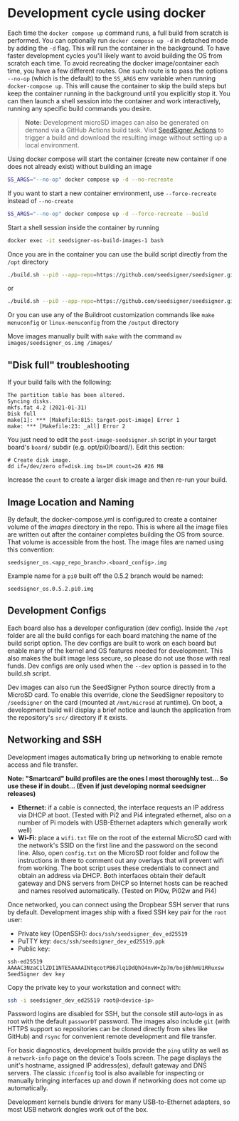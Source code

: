 # Development cycle using docker

Each time the `docker compose up` command runs, a full build from scratch is performed. You can optionally run `docker compose up -d` in detached mode by adding the `-d` flag. This will run the container in the background. To have faster development cycles you'll likely want to avoid building the OS from scratch each time. To avoid recreating the docker image/container each time, you have a few different routes. One such route is to pass the options `--no-op` (which is the default) to the `SS_ARGS` env variable when running `docker-compose up`. This will cause the container to skip the build steps but keep the container running in the background until you explicitly stop it. You can then launch a shell session into the container and work interactively, running any specific build commands you desire.

> **Note:** Development microSD images can also be generated on demand via a GitHub Actions build task. Visit [SeedSigner Actions](https://github.com/3rdIteration/seedsigner/actions/) to trigger a build and download the resulting image without setting up a local environment.

Using docker compose will start the container (create new container if one does not already exist) without building an image
```bash
SS_ARGS="--no-op" docker compose up -d --no-recreate
```

If you want to start a new container environment, use `--force-recreate` instead of `--no-create`
```bash
SS_ARGS="--no-op" docker compose up -d --force-recreate --build
```

Start a shell session inside the container by running
```bash
docker exec -it seedsigner-os-build-images-1 bash
```

Once you are in the container you can use the build script directly from the `/opt` directory
```bash
./build.sh --pi0 --app-repo=https://github.com/seedsigner/seedsigner.git --app-branch=dev --no-clean
```

or

```bash
./build.sh --pi0 --app-repo=https://github.com/seedsigner/seedsigner.git --app-commit-id=9c36f5c --no-clean
```

Or you can use any of the Buildroot customization commands like `make menuconfig` or `linux-menuconfig`  from the `/output` directory

Move images manually built with `make` with the command `mv images/seedsigner_os.img /images/`


## "Disk full" troubleshooting
If your build fails with the following:
```
The partition table has been altered.
Syncing disks.
mkfs.fat 4.2 (2021-01-31)
Disk full
make[1]: *** [Makefile:815: target-post-image] Error 1
make: *** [Makefile:23: _all] Error 2
```

You just need to edit the `post-image-seedsigner.sh` script in your target board's `board/` subdir (e.g. opt/pi0/board/). Edit this section:

```
# Create disk image.
dd if=/dev/zero of=disk.img bs=1M count=26 #26 MB
```

Increase the `count` to create a larger disk image and then re-run your build.


## Image Location and Naming

By default, the docker-compose.yml is configured to create a container volume of the *images* directory in the repo. This is where all the image files are written out after the container completes building the OS from source. That volume is accessible from the host. The image files are named using this convention:

`seedsigner_os.<app_repo_branch>.<board_config>.img`

Example name for a `pi0` built off the 0.5.2 branch would be named:

`seedsigner_os.0.5.2.pi0.img`


## Development Configs
Each board also has a developer configuration (dev config). Inside the `/opt` folder are all the build configs for each board matching the name of the build script option. The dev configs are built to work on each board but enable many of the kernel and OS features needed for development. This also makes the built image less secure, so please do not use those with real funds. Dev configs are only used when the `--dev` option is passed in to the build.sh script.

Dev images can also run the SeedSigner Python source directly from a MicroSD card. To enable this override, clone the SeedSigner repository to `/seedsigner` on the card (mounted at `/mnt/microsd` at runtime). On boot, a development build will display a brief notice and launch the application from the repository's `src/` directory if it exists.

## Networking and SSH

Development images automatically bring up networking to enable remote access and file transfer.

**Note: "Smartcard" build profiles are the ones I most thoroughly test... So use these if in doubt... (Even if just developing normal seedsigner releases)**

- **Ethernet:** if a cable is connected, the interface requests an IP address via DHCP at boot. (Tested with Pi2 and Pi4 integrated ethernet, also on a number of Pi models with USB-Ethernet adapters which generally work well)
- **Wi-Fi:** place a `wifi.txt` file on the root of the external MicroSD card with the network's SSID on the first line and the password on the second line. Also, open `config.txt` on the MicroSD root folder and follow the instructions in there to comment out any overlays that will prevent wifi from working. The boot script uses these credentials to connect and obtain an address via DHCP.
Both interfaces obtain their default gateway and DNS servers from DHCP so Internet hosts can be reached and names resolved automatically. (Tested on Pi0w, Pi02w and Pi4)

Once networked, you can connect using the Dropbear SSH server that runs by default. Development images ship with a fixed SSH key pair for the `root` user:

- Private key (OpenSSH): `docs/ssh/seedsigner_dev_ed25519`
- PuTTY key: `docs/ssh/seedsigner_dev_ed25519.ppk`
- Public key:

```text
ssh-ed25519 AAAAC3NzaC1lZDI1NTE5AAAAINtqcotPB6Jlq1DdQhO4nvW+Zp7m/bojBhhmU1RRuxsw SeedSigner dev key
```

Copy the private key to your workstation and connect with:

```bash
ssh -i seedsigner_dev_ed25519 root@<device-ip>
```

Password logins are disabled for SSH, but the console still auto‑logs in as root with the default `passworDT` password.
The images also include `git` (with HTTPS support so repositories can be cloned directly from sites like GitHub) and `rsync` for convenient remote development and file transfer.

For basic diagnostics, development builds provide the `ping` utility as well as a `network-info` page on the device's Tools screen. The page displays the unit's hostname, assigned IP address(es), default gateway and DNS servers. The classic `ifconfig` tool is also available for inspecting or manually bringing interfaces up and down if networking does not come up automatically.

Development kernels bundle drivers for many USB-to-Ethernet adapters, so most USB network dongles work out of the box.

